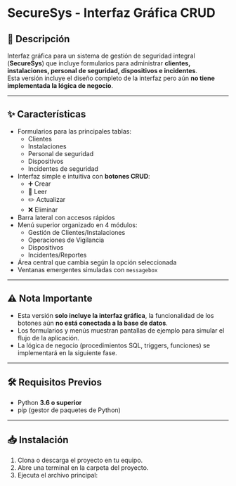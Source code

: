 # SecureSys - Interfaz Gráfica CRUD

## 📌 Descripción
Interfaz gráfica para un sistema de gestión de seguridad integral (**SecureSys**) que incluye formularios para administrar **clientes, instalaciones, personal de seguridad, dispositivos e incidentes**.  
Esta versión incluye el diseño completo de la interfaz pero aún **no tiene implementada la lógica de negocio**.

---

## ✨ Características

- Formularios para las principales tablas:
  - Clientes
  - Instalaciones
  - Personal de seguridad
  - Dispositivos
  - Incidentes de seguridad
- Interfaz simple e intuitiva con **botones CRUD**:
  - ➕ Crear
  - 📖 Leer
  - ✏️ Actualizar
  - ❌ Eliminar
- Barra lateral con accesos rápidos
- Menú superior organizado en 4 módulos:
  - Gestión de Clientes/Instalaciones
  - Operaciones de Vigilancia
  - Dispositivos
  - Incidentes/Reportes
- Área central que cambia según la opción seleccionada
- Ventanas emergentes simuladas con `messagebox`

---

## ⚠️ Nota Importante

- Esta versión **solo incluye la interfaz gráfica**, la funcionalidad de los botones aún **no está conectada a la base de datos**.  
- Los formularios y menús muestran pantallas de ejemplo para simular el flujo de la aplicación.  
- La lógica de negocio (procedimientos SQL, triggers, funciones) se implementará en la siguiente fase.

---

## 🛠️ Requisitos Previos

- Python **3.6 o superior**  
- pip (gestor de paquetes de Python)  

---

## 📥 Instalación

1. Clona o descarga el proyecto en tu equipo.  
2. Abre una terminal en la carpeta del proyecto.  
3. Ejecuta el archivo principal:


